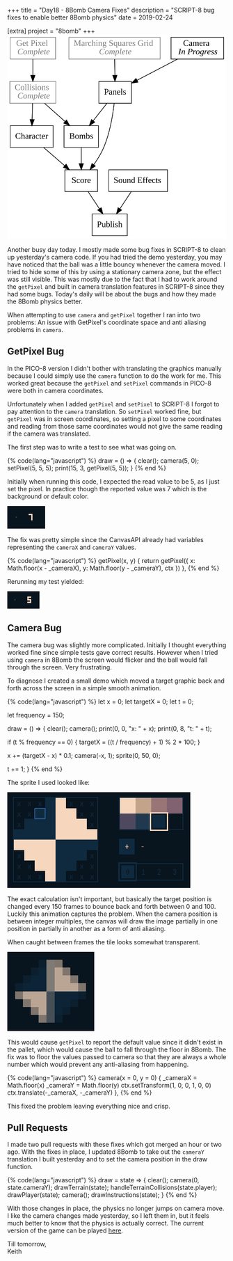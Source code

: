 +++
title = "Day18 - 8Bomb Camera Fixes"
description = "SCRIPT-8 bug fixes to enable better 8Bomb physics"
date = 2019-02-24

[extra]
project = "8bomb"
+++
![Todo](./todo.svg)

Another busy day today. I mostly made some bug fixes in SCRIPT-8 to clean up
yesterday's camera code. If you had tried the demo yesterday, you may have
noticed that the ball was a little bouncy whenever the camera moved. I tried to
hide some of this by using a stationary camera zone, but the effect was still
visible. This was mostly due to the fact that I had to work around the `getPixel`
and built in camera translation features in SCRIPT-8 since they had some bugs.
Today's daily will be about the bugs and how they made the 8Bomb physics better.

When attempting to use `camera` and `getPixel` together I ran into two problems: An
issue with GetPixel's coordinate space and anti aliasing problems in `camera`.

## GetPixel Bug

In the PICO-8 version I didn't bother with translating the graphics manually
because I could simply use the `camera` function to do the work for me. This
worked great because the `getPixel` and `setPixel` commands in PICO-8 were both in
camera coordinates.

Unfortunately when I added `getPixel` and `setPixel` to SCRIPT-8 I forgot to pay
attention to the `camera` translation. So `setPixel` worked fine, but `getPixel` was
in screen coordinates, so setting a pixel to some coordinates and reading from
those same coordinates would not give the same reading if the camera was
translated.

The first step was to write a test to see what was going on.

{% code(lang="javascript") %}
draw = () => {
  clear();
  camera(5, 0);
  setPixel(5, 5, 5);
  print(15, 3, getPixel(5, 5));
}
{% end %}

Initially when running this code, I expected the read value to be 5, as I just
set the pixel. In practice though the reported value was 7 which is the
background or default color.

![SadGetPixel](./SadGetPixel.PNG)

The fix was pretty simple since the CanvasAPI already had variables representing
the `cameraX` and `cameraY` values.

{% code(lang="javascript") %}
getPixel(x, y) {
  return getPixel({
    x: Math.floor(x - _cameraX),
    y: Math.floor(y - _cameraY),
    ctx
  })
},
{% end %}

Rerunning my test yielded:

![HappyGetPixel](./HappyGetPixel.PNG)

## Camera Bug

The camera bug was slightly more complicated. Initially I thought everything
worked fine since simple tests gave correct results. However when I tried using
`camera` in 8Bomb the screen would flicker and the ball would fall through the
screen. Very frustrating.

To diagnose I created a small demo which moved a target graphic back and forth
across the screen in a simple smooth animation.

{% code(lang="javascript") %}
let x = 0;
let targetX = 0;
let t = 0;

let frequency = 150;

draw = () => {
  clear();
  camera();
  print(0, 0, "x: " + x);
  print(0, 8, "t: " + t);
  
  if (t % frequency == 0) {
    targetX = ((t / frequency) + 1) % 2 * 100;
  }
  
  x += (targetX - x) * 0.1;
  camera(-x, 1);
  sprite(0, 50, 0);
  
  t += 1;
}
{% end %}

The sprite I used looked like:

![TestTile](./TestTile.PNG)

The exact calculation isn't important, but basically the target position is
changed every 150 frames to bounce back and forth between 0 and 100. Luckily
this animation captures the problem. When the camera position is between integer
multiples, the canvas will draw the image partially in one position in partially
in another as a form of anti aliasing.

When caught between frames the tile looks somewhat transparent.

![BlurredTile](./BlurredTile.PNG)

This would cause `getPixel` to report the default value since it didn't exist in
the pallet, which would cause the ball to fall through the floor in 8Bomb. The
fix was to floor the values passed to camera so that they are always a whole
number which would prevent any anti-aliasing from happening.

{% code(lang="javascript") %}
camera(x = 0, y = 0) {
  _cameraX = Math.floor(x)
  _cameraY = Math.floor(y)
  ctx.setTransform(1, 0, 0, 1, 0, 0)
  ctx.translate(-_cameraX, -_cameraY)
},
{% end %}

This fixed the problem leaving everything nice and crisp.

## Pull Requests

I made two pull requests with these fixes which got merged an hour or two ago.
With the fixes in place, I updated 8Bomb to take out the `cameraY` translation I
built yesterday and to set the camera position in the draw function.

{% code(lang="javascript") %}
draw = state => {
  clear();
  camera(0, state.cameraY);
  drawTerrain(state);
  handleTerrainCollisions(state.player);
  drawPlayer(state);
  camera();
  drawInstructions(state);
}
{% end %}

With those changes in place, the physics no longer jumps on camera move. I like
the camera changes made yesterday, so I left them in, but it feels much better
to know that the physics is actually correct. The current version of the game
can be played
[here](https://script-8.github.io/?id=2a24d4038406b2ea5f648c9ebb8d3a6b).

Till tomorrow,  
Keith
